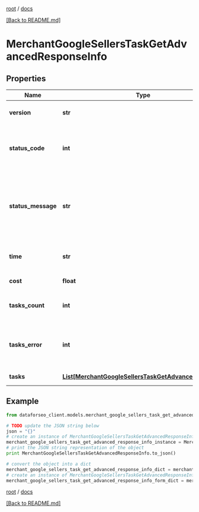 [root](./../ "root") / [docs](./ "docs")

[[Back to README.md]](./../README.md "[Back to README.md]")

# MerchantGoogleSellersTaskGetAdvancedResponseInfo

## Properties

Name | Type | Description | Notes
------------ | ------------- | ------------- | -------------
**version** | **str** | the current version of the API | [optional]
**status_code** | **int** | general status code you can find the full list of the response codes here | [optional]
**status_message** | **str** | general informational message you can find the full list of general informational messages here | [optional]
**time** | **str** | total execution time, seconds | [optional]
**cost** | **float** | total tasks cost, USD | [optional]
**tasks_count** | **int** | the number of tasks in the tasks array | [optional]
**tasks_error** | **int** | the number of tasks in the tasks array returned with an error | [optional]
**tasks** | [**List[MerchantGoogleSellersTaskGetAdvancedTaskInfo]**](MerchantGoogleSellersTaskGetAdvancedTaskInfo.md) | array of tasks | [optional]

## Example

```python
from dataforseo_client.models.merchant_google_sellers_task_get_advanced_response_info import MerchantGoogleSellersTaskGetAdvancedResponseInfo

# TODO update the JSON string below
json = "{}"
# create an instance of MerchantGoogleSellersTaskGetAdvancedResponseInfo from a JSON string
merchant_google_sellers_task_get_advanced_response_info_instance = MerchantGoogleSellersTaskGetAdvancedResponseInfo.from_json(json)
# print the JSON string representation of the object
print MerchantGoogleSellersTaskGetAdvancedResponseInfo.to_json()

# convert the object into a dict
merchant_google_sellers_task_get_advanced_response_info_dict = merchant_google_sellers_task_get_advanced_response_info_instance.to_dict()
# create an instance of MerchantGoogleSellersTaskGetAdvancedResponseInfo from a dict
merchant_google_sellers_task_get_advanced_response_info_form_dict = merchant_google_sellers_task_get_advanced_response_info.from_dict(merchant_google_sellers_task_get_advanced_response_info_dict)
```

  

[root](./../ "root") / [docs](./ "docs")

[[Back to README.md]](./../README.md "[Back to README.md]")